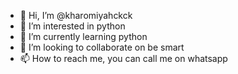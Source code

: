 - 👋 Hi, I’m @kharomiyahckck
- 👀 I’m interested in python
- 🌱 I’m currently learning python
- 💞️ I’m looking to collaborate on be smart
- 📫 How to reach me, you can call me on whatsapp

<!---
kharomiyahckck/kharomiyahckck is a ✨ special ✨ repository because its `README.md` (this file) appears on your GitHub profile.
You can click the Preview link to take a look at your changes.
--->

